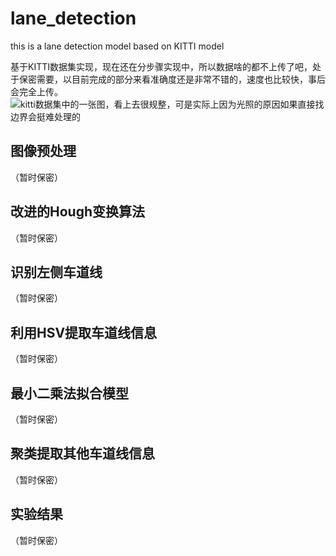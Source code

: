 # lane_detection
this is a lane detection model based on KITTI model



基于KITTI数据集实现，现在还在分步骤实现中，所以数据啥的都不上传了吧，处于保密需要，以目前完成的部分来看准确度还是非常不错的，速度也比较快，事后会完全上传。
![kitti数据集中的一张图，看上去很规整，可是实际上因为光照的原因如果直接找边界会挺难处理的](https://github.com/catpanda/lane_detection/blob/master/drive/0000000000.png)

## 图像预处理
（暂时保密）
## 改进的Hough变换算法
（暂时保密）
## 识别左侧车道线
（暂时保密）
## 利用HSV提取车道线信息
（暂时保密）
## 最小二乘法拟合模型
（暂时保密）
## 聚类提取其他车道线信息
（暂时保密）
## 实验结果
（暂时保密）
